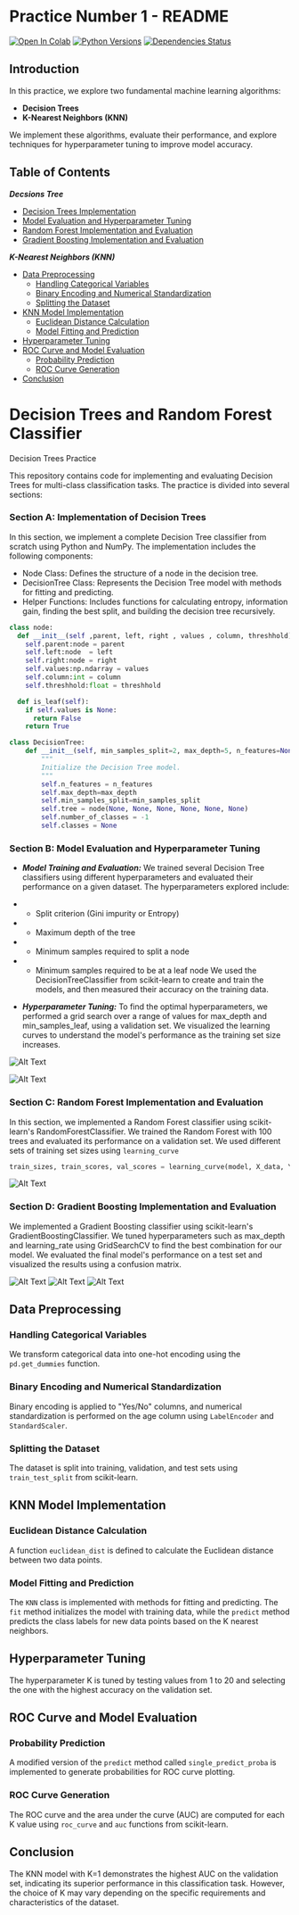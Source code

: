 # Practice Number 1 - README

[![Open In Colab](https://colab.research.google.com/assets/colab-badge.svg)](https://colab.research.google.com/drive/1uR806lqfcw2c1COt5zGLLJ2o6E6umLXy?usp=sharing)
[![Python Versions](https://img.shields.io/badge/Python-3.6%20%7C%203.7%20%7C%203.8-blue)](https://www.python.org/downloads/)
[![Dependencies Status](https://img.shields.io/badge/Dependencies-up%20to%20date-brightgreen)](https://github.com/username/repository/blob/main/requirements.txt)



## Introduction
In this practice, we explore two fundamental machine learning algorithms: 
- **Decision Trees**
- **K-Nearest Neighbors (KNN)**

We implement these algorithms, evaluate their performance, and explore techniques for hyperparameter tuning to improve model accuracy.

## Table of Contents
***Decsions Tree***
- [Decision Trees Implementation](#section-a-implementation-of-decision-trees)
- [Model Evaluation and Hyperparameter Tuning](#section-b-model-evaluation-and-hyperparameter-tuning)
- [Random Forest Implementation and Evaluation](#section-c-random-forest-implementation-and-evaluation)
- [Gradient Boosting Implementation and Evaluation](#section-d-gradient-boosting-implementation-and-evaluation)


***K-Nearest Neighbors (KNN)***
- [Data Preprocessing](#data-preprocessing)
  - [Handling Categorical Variables](#handling-categorical-variables)
  - [Binary Encoding and Numerical Standardization](#binary-encoding-and-numerical-standardization)
  - [Splitting the Dataset](#splitting-the-dataset)
- [KNN Model Implementation](#knn-model-implementation)
  - [Euclidean Distance Calculation](#euclidean-distance-calculation)
  - [Model Fitting and Prediction](#model-fitting-and-prediction)
- [Hyperparameter Tuning](#hyperparameter-tuning)
- [ROC Curve and Model Evaluation](#roc-curve-and-model-evaluation)
  - [Probability Prediction](#probability-prediction)
  - [ROC Curve Generation](#roc-curve-generation)
- [Conclusion](#conclusion)


# Decision Trees and Random Forest Classifier
Decision Trees Practice

This repository contains code for implementing and evaluating Decision Trees for multi-class classification tasks. The practice is divided into several sections:

### Section A: Implementation of Decision Trees
In this section, we implement a complete Decision Tree classifier from scratch using Python and NumPy. The implementation includes the following components:

- Node Class: Defines the structure of a node in the decision tree.
- DecisionTree Class: Represents the Decision Tree model with methods for fitting and predicting.
- Helper Functions: Includes functions for calculating entropy, information gain, finding the best split, and building the decision tree recursively.

```python
class node:
  def __init__(self ,parent, left, right , values , column, threshhold):
    self.parent:node = parent
    self.left:node  = left
    self.right:node = right
    self.values:np.ndarray = values
    self.column:int = column
    self.threshhold:float = threshhold

  def is_leaf(self):
    if self.values is None:
      return False
    return True
```

```python
class DecisionTree:
    def __init__(self, min_samples_split=2, max_depth=5, n_features=None ):
        """
        Initialize the Decision Tree model.
        """
        self.n_features = n_features
        self.max_depth=max_depth
        self.min_samples_split=min_samples_split
        self.tree = node(None, None, None, None, None, None)
        self.number_of_classes = -1
        self.classes = None
```
### Section B: Model Evaluation and Hyperparameter Tuning

- ***Model Training and Evaluation:*** We trained several Decision Tree classifiers using different hyperparameters and evaluated their performance on a given dataset. The hyperparameters explored include:
- - Split criterion (Gini impurity or Entropy)
- - Maximum depth of the tree
- - Minimum samples required to split a node
- - Minimum samples required to be at a leaf node
We used the DecisionTreeClassifier from scikit-learn to create and train the models, and then measured their accuracy on the training data.

- ***Hyperparameter Tuning:***
 To find the optimal hyperparameters, we performed a grid search over a range of values for max_depth and min_samples_leaf, using a validation set. We visualized the learning curves to understand the model's performance as the training set size increases.

![Alt Text](images/max_depth.png)

![Alt Text](images/min_leaf.png)
### Section C: Random Forest Implementation and Evaluation
In this section, we implemented a Random Forest classifier using scikit-learn's RandomForestClassifier. We trained the Random Forest with 100 trees and evaluated its performance on a validation set.
We used different sets of training set sizes using `learning_curve` 

```python
train_sizes, train_scores, val_scores = learning_curve(model, X_data, Y_data, cv=5  , scoring='accuracy', train_sizes=[0.25, 0.5, 0.75, 1])
```

![Alt Text](images/training_examples.png)


### Section D: Gradient Boosting Implementation and Evaluation
We implemented a Gradient Boosting classifier using scikit-learn's GradientBoostingClassifier. We tuned hyperparameters such as max_depth and learning_rate using GridSearchCV to find the best combination for our model. We evaluated the final model's performance on a test set and visualized the results using a confusion matrix.

![Alt Text](images/learning_rate.png)
![Alt Text](images/GradBoost_max_depth.png)
![Alt Text](images/grid_search.png)


## Data Preprocessing
### Handling Categorical Variables
We transform categorical data into one-hot encoding using the `pd.get_dummies` function.

### Binary Encoding and Numerical Standardization
Binary encoding is applied to "Yes/No" columns, and numerical standardization is performed on the age column using `LabelEncoder` and `StandardScaler`.

### Splitting the Dataset
The dataset is split into training, validation, and test sets using `train_test_split` from scikit-learn.

## KNN Model Implementation
### Euclidean Distance Calculation
A function `euclidean_dist` is defined to calculate the Euclidean distance between two data points.

### Model Fitting and Prediction
The `KNN` class is implemented with methods for fitting and predicting. The `fit` method initializes the model with training data, while the `predict` method predicts the class labels for new data points based on the K nearest neighbors.

## Hyperparameter Tuning
The hyperparameter K is tuned by testing values from 1 to 20 and selecting the one with the highest accuracy on the validation set.

## ROC Curve and Model Evaluation
### Probability Prediction
A modified version of the `predict` method called `single_predict_proba` is implemented to generate probabilities for ROC curve plotting.

### ROC Curve Generation
The ROC curve and the area under the curve (AUC) are computed for each K value using `roc_curve` and `auc` functions from scikit-learn.

## Conclusion
The KNN model with K=1 demonstrates the highest AUC on the validation set, indicating its superior performance in this classification task. However, the choice of K may vary depending on the specific requirements and characteristics of the dataset.
